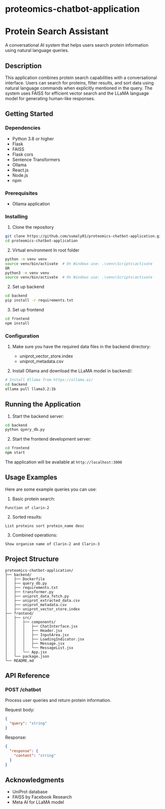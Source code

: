 # proteomics-chatbot-application
# Protein Search Assistant

A conversational AI system that helps users search protein information using natural language queries.

## Description

This application combines protein search capabilities with a conversational interface. Users can search for proteins, filter results, and sort data using natural language commands when explicitly mentioned in the query. The system uses FAISS for efficient vector search and the LLaMA language model for generating human-like responses.

## Getting Started

### Dependencies

* Python 3.8 or higher
* Flask
* FAISS
* Flask cors
* Sentence Transformers
* Ollama
* React.js
* Node.js
* npm

### Prerequisites

* Ollama application

### Installing

1. Clone the repository
```bash
git clone https://github.com/sumaly01/proteomics-chatbot-application.git
cd proteomics-chatbot-application
```

2. Virtual environment
In root folder
```bash
python -m venv venv
source venv/bin/activate  # On Windows use: .\venv\Scripts\activate
OR
python3 -m venv venv
source venv/bin/activate  # On Windows use: .\venv\Scripts\activate
```

2. Set up backend
```bash
cd backend
pip install -r requirements.txt
```

3. Set up frontend
```bash
cd frontend
npm install
```

### Configuration

1. Make sure you have the required data files in the backend directory:
   * uniprot_vector_store.index
   * uniprot_metadata.csv

2. Install Ollama and download the LLaMA model in backend/:
```bash
# Install Ollama from https://ollama.ai/
cd backend
ollama pull llama3.2:1b
```

## Running the Application

1. Start the backend server:
```bash
cd backend
python qyery_db.py
```

2. Start the frontend development server:
```bash
cd frontend
npm start
```

The application will be available at `http://localhost:3000`

## Usage Examples

Here are some example queries you can use:

1. Basic protein search:
```
Function of clarin-2
```

2. Sorted results:
```
List proteins sort protein_name desc
```

3. Combined operations:
```
Show organism name of Clarin-2 and Clarin-3
```


## Project Structure

```
proteomics-chatbot-application/
├── backend/
│   ├── Dockerfile
│   ├── query_db.py
│   ├── requirements.txt
│   ├── transformer.py
│   ├── uniprot_data_fetch.py
│   ├── uniprot_extracted_data.csv
│   ├── uniprot_metadata.csv
│   ├── uniprot_vector_store.index
├── frontend/
│   ├── src/
│   │   ├── components/
│   │   │   ├── ChatInterface.jsx
│   │   │   ├── Header.jsx
│   │   │   ├── InputArea.jsx
│   │   │   ├── LoadingIndicator.jsx
│   │   │   ├── Message.jsx
│   │   │   └── MessageList.jsx
│   │   └── App.jsx
│   └── package.json
└── README.md
```

## API Reference

### POST /chatbot
Process user queries and return protein information.

Request body:
```json
{
  "query": "string"
}
```

Response:
```json
{
  "response": {
    "content": "string"
  }
}
```

## Acknowledgments

* UniProt database
* FAISS by Facebook Research
* Meta AI for LLaMA model
